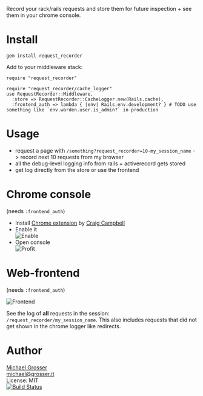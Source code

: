 Record your rack/rails requests and store them for future inspection + see them in your chrome console.

Install
=======

    gem install request_recorder

Add to your middleware stack:

    require "request_recorder"

    require "request_recorder/cache_logger"
    use RequestRecorder::Middleware,
      :store => RequestRecorder::CacheLogger.new(Rails.cache),
      :frontend_auth => lambda { |env| Rails.env.development? } # TODO use something like `env.warden.user.is_admin?` in production

Usage
=====

 - request a page with `/something?request_recorder=10-my_session_name` -> record next 10 requests from my browser
 - all the debug-level logging info from rails + activerecord gets stored
 - get log directly from the store or use the frontend

Chrome console
==============
(needs `:frontend_auth`)

 - Install [Chrome extension](https://chrome.google.com/webstore/detail/chrome-logger/noaneddfkdjfnfdakjjmocngnfkfehhd) by [Craig Campbell](http://craig.is)
 - Enable it<br/> ![Enable](http://cdn.craig.is/img/chromelogger/toggle.gif)
 - Open console<br/> ![Profit](https://dl.dropboxusercontent.com/u/2670385/Web/request_recorder_output.png)

Web-frontend
========
(needs `:frontend_auth`)

![Frontend](https://dl.dropboxusercontent.com/u/2670385/Web/request_recorder_frontend.png)

See the log of **all** requests in the session: `/request_recorder/my_session_name`.
This also includes requests that did not get shown in the chrome logger like redirects.

Author
======
[Michael Grosser](http://grosser.it)<br/>
michael@grosser.it<br/>
License: MIT<br/>
[![Build Status](https://travis-ci.org/grosser/request_recorder.png)](https://travis-ci.org/grosser/request_recorder)

